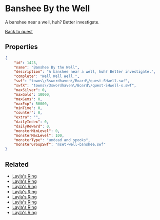 # Banshee By the Well

A banshee near a well, huh? Better investigate.

[Back to quest](../quests.md)

## Properties

```json
{
    "id": 1423,
    "name": "Banshee By the Well",
    "description": "A banshee near a well, huh? Better investigate.",
    "complete": "Well Well Well.",
    "swf": "towns\/3swordhaven\/Board\/quest-SHwell.swf",
    "swfX": "towns\/3swordhaven\/Board\/quest-SHwell-x.swf",
    "maxSilver": 0,
    "maxGold": 10000,
    "maxGems": 0,
    "maxExp": 50000,
    "minTime": 0,
    "counter": 0,
    "extra": "",
    "dailyIndex": 0,
    "dailyReward": 0,
    "monsterMinLevel": 0,
    "monsterMaxLevel": 100,
    "monsterType": "undead and spooks",
    "monsterGroupSwf": "mset-well-banshee.swf"
}
```

## Related

- [Layla's Ring](../items/17146-layla-s-ring.md)
- [Layla's Ring](../items/17147-layla-s-ring.md)
- [Layla's Ring](../items/17148-layla-s-ring.md)
- [Layla's Ring](../items/17149-layla-s-ring.md)
- [Layla's Ring](../items/17150-layla-s-ring.md)
- [Layla's Ring](../items/17151-layla-s-ring.md)
- [Layla's Ring](../items/17152-layla-s-ring.md)
- [Layla's Ring](../items/17153-layla-s-ring.md)

